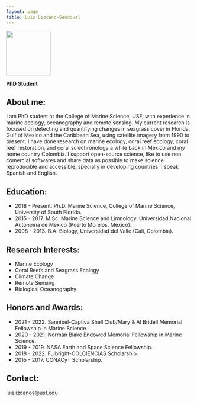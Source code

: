 ```yaml
---
layout: page
title: Luis Lizcano-Sandoval
---
```


<img src="https://raw.github.com/USF-IMARS/usf-imars.github.io/master/_students/photo_luis.jpg" width="120">


**PhD Student**

## About me:

I am PhD student at the College of Marine Science, USF, with experience in marine ecology, oceanography and remote sensing. My current research is focused on detecting and quantifying changes in seagrass cover in Florida, Gulf of Mexico and the Caribbean Sea, using satellite imagery from 1990 to present. I have done research on marine ecology, coral reef ecology, coral reef restoration, and coral sclechronology a while back in Mexico and my home country Colombia. I support open-source science, like to use non comercial softwares and share data as possible to make science reproducible and accessible, specially in developing countries. I speak Spanish and English.

## Education:

* 2018 - Present. Ph.D. Marine Science, College of Marine Science, University of South Florida.
* 2015 - 2017.    M.Sc. Marine Science and Limnology, Universidad Nacional Autonoma de Mexico (Puerto Morelos, Mexico).
* 2008 - 2013.    B.A. Biology, Universidad del Valle (Cali, Colombia).

## Research Interests:

* Marine Ecology
* Coral Reefs and Seagrass Ecology
* Climate Change
* Remote Sensing
* Biological Oceanography

## Honors and Awards:

* 2021 - 2022. Sannibel-Captiva Shell Club/Mary & Al Bridell Memorial Fellowship in Marine Science.
* 2020 - 2021. Norman Blake Endowed Memorial Fellowship in Marine Science.
* 2019 - 2019. NASA Earth and Space Science Fellowship.
* 2018 - 2022. Fulbright-COLCIENCIAS Scholarship.
* 2015 - 2017. CONACyT Scholarship.

## Contact:

luislizcanos@usf.edu
